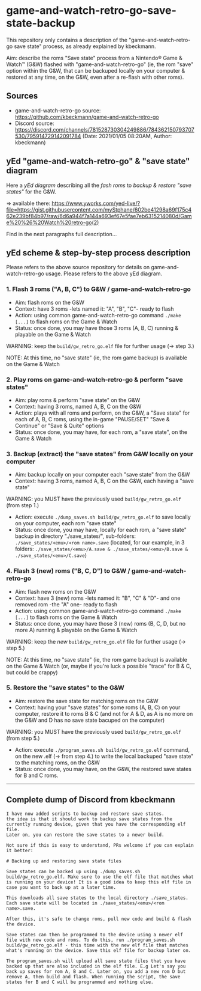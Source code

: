 # game-and-watch-retro-go-save-state-backup

This repository only contains a description of the "game-and-watch-retro-go save state" process, as already explained by kbeckmann.

Aim: describe the roms "Save state" process from a Nintendo® Game & Watch™ (G&W) flashed with "game-and-watch-retro-go" (ie, the rom "save" option within the G&W, that can be backuped locally on your computer & restored at any time, on the G&W, even after a re-flash with other roms).

## Sources
* game-and-watch-retro-go source: https://github.com/kbeckmann/game-and-watch-retro-go
* Discord source: https://discord.com/channels/781528730304249886/784362150793707530/795914729142091784 (Date: 2021/01/05 08:20AM, Author: kbeckmann)

## yEd "game-and-watch-retro-go" & "save state" diagram

Here a *yEd diagram* describing all the *fash roms* to *backup & restore "save states"* for the G&W.

=> available there: https://www.yworks.com/yed-live/?file=https://gist.githubusercontent.com/myStphane/602be41298a69f175c462e239bf84b97/raw/6d6a944f7a144a693ef67e5fae7eb6315214080d/Game%20%26%20Watch%20retro-go(2)

Find in the next paragraphs full description...

## yEd scheme & step-by-step process description

Please refers to the above source repository for details on game-and-watch-retro-go usage.
Please refers to the above yEd diagram.

### 1. Flash 3 roms ("A, B, C") to G&W / game-and-watch-retro-go
* Aim: flash roms on the G&W
* Context: have 3 roms -lets named it: "A", "B", "C"- ready to flash
* Action: using common game-and-watch-retro-go command `./make [...]` to flash roms on the Game & Watch
* Status: once done, you may have those 3 roms (A, B, C) running & playable on the Game & Watch

WARNING: keep the `build/gw_retro_go.elf` file for further usage (-> step 3.)

NOTE: At this time, no "save state" (ie, the rom game backup) is available on the Game & Watch


### 2. Play roms on game-and-watch-retro-go & perform "save states"
* Aim: play roms & perform "save state" on the G&W
* Context: having 3 roms, named A, B, C on the G&W
* Action: plays with all roms and perform, on the G&W, a "Save state" for each of A, B, C roms, using the in-game "PAUSE/SET" "Save & Continue" or "Save & Quite" options
* Status: once done, you may have, for each rom, a "save state", on the Game & Watch


### 3. Backup (extract) the "save states" from G&W locally on your computer
* Aim: backup locally on your computer each "save state" from the G&W
* Context: having 3 roms, named A, B, C on the G&W, each having a "save state"

WARNING: you MUST have the previously used `build/gw_retro_go.elf` (from step 1.)

* Action: execute `./dump_saves.sh build/gw_retro_go.elf` to save locally on your computer, each rom "save state"
* Status: once done, you may have, locally for each rom, a "save state" backup in directory "./save_states/", sub-folders: `./save_states/<emu>/<rom name>.save` (located, for our example, in 3 folders: `./save_states/<emu>/A.save & ./save_states/<emu>/B.save & ./save_states/<emu>/C.save`)

### 4. Flash 3 (new) roms ("B, C, D") to G&W / game-and-watch-retro-go
* Aim: flash new roms on the G&W
* Context: have 3 (new) roms -lets named it: "B", "C" & "D"- and one removed rom -the "A" one- ready to flash
* Action: using common game-and-watch-retro-go command `./make [...]` to flash roms on the Game & Watch
* Status: once done, you may have those 3 (new) roms (B, C, D, but no more A) running & playable on the Game & Watch

WARNING: keep the *new* `build/gw_retro_go.elf` file for further usage (-> step 5.)

NOTE: At this time, no "save state" (ie, the rom game backup) is available on the Game & Watch (or, maybe if you're luck a possible "trace" for B & C, but could be crappy)

### 5. Restore the "save states" to the G&W
* Aim: restore the save state for matching roms on the G&W
* Context: having your "save states" for some roms (A, B, C) on your computer, restore it to roms B & C (and not for A & D, as A is no more on the G&W and D has no save state bacuped on the computer)

WARNING: you MUST have the previously used `build/gw_retro_go.elf` (from step 5.)

* Action: execute `./program_saves.sh build/gw_retro_go.elf` command, on the new .elf (-> from step 4.) to write the local backuped "save state" to the matching roms, on the G&W
* Status: once done, you may have, on the G&W, the restored save states for B and C roms.


----

## Complete dump of Discord from kbeckmann
```
I have now added scripts to backup and restore save states.
the idea is that it should work to backup save states from the currently running device, given that you have the corresponding elf file. 
Later on, you can restore the save states to a newer build.

Not sure if this is easy to understand, PRs welcome if you can explain it better:

# Backing up and restoring save state files

Save states can be backed up using ./dump_saves.sh build/gw_retro_go.elf. Make sure to use the elf file that matches what is running on your device! It is a good idea to keep this elf file in case you want to back up at a later time.

This downloads all save states to the local directory ./save_states. Each save state will be located in ./save_states/<emu>/<rom name>.save.

After this, it's safe to change roms, pull new code and build & flash the device.

Save states can then be programmed to the device using a newer elf file with new code and roms. To do this, run ./program_saves.sh build/gw_retro_go.elf - this time with the new elf file that matches what's running on the device. Save this elf file for backup later on.

The program_saves.sh will upload all save state files that you have backed up that are also included in the elf file. E.g Let's say you back up saves for rom A, B and C. Later on, you add a new rom D but remove A, then build and flash. When running the script, the save states for B and C will be programmed and nothing else.
```

